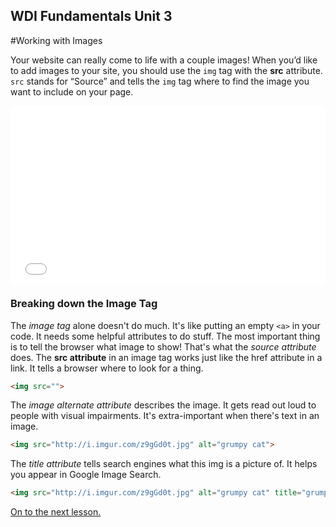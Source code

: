 **WDI Fundamentals Unit 3**
---

#Working with Images

Your website can really come to life with a couple images! When you’d like to add images to your site, you should use the `img` tag with the **src** attribute. `src` stands for “Source” and tells the `img` tag where to find the image you want to include on your page. 


<div class="wistia_responsive_padding" style="padding:56.25% 0 0 0;position:relative;"><div class="wistia_responsive_wrapper" style="height:100%;left:0;position:absolute;top:0;width:100%;"><iframe src="//fast.wistia.net/embed/iframe/kn8gfpd9z9?seo=false&videoFoam=true" allowtransparency="true" frameborder="0" scrolling="no" class="wistia_embed" name="wistia_embed" allowfullscreen mozallowfullscreen webkitallowfullscreen oallowfullscreen msallowfullscreen width="100%" height="100%"></iframe></div></div>
<script src="//fast.wistia.net/assets/external/E-v1.js" async></script>

### Breaking down the Image Tag

The *image tag* alone doesn't do much. It's like putting an empty `<a>` in your code. It needs some helpful attributes to do stuff. The most important thing is to tell the browser what image to show! That's what the *source attribute* does. The **src attribute** in an image tag works just like the href attribute in a link. It tells a browser where to look for a thing.

```html
<img src="">
```

The *image alternate attribute* describes the image. It gets read out loud to people with visual impairments. It's extra-important when there's text in an image.

```html
<img src="http://i.imgur.com/z9gGd0t.jpg" alt="grumpy cat">
```


The *title attribute* tells search engines what this img is a picture of. It helps you appear in Google Image Search.

```html
<img src="http://i.imgur.com/z9gGd0t.jpg" alt="grumpy cat" title="grumpy cat">
```


[On to the next lesson.](07_lesson.md)
